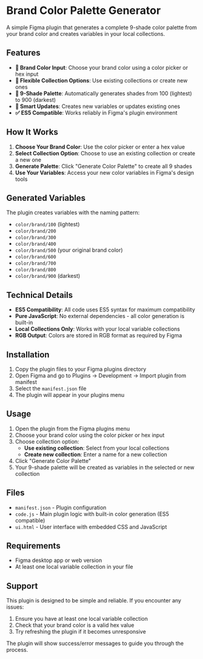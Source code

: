 # Brand Color Palette Generator

A simple Figma plugin that generates a complete 9-shade color palette from your brand color and creates variables in your local collections.

## Features

- **🎨 Brand Color Input**: Choose your brand color using a color picker or hex input
- **📁 Flexible Collection Options**: Use existing collections or create new ones
- **🌈 9-Shade Palette**: Automatically generates shades from 100 (lightest) to 900 (darkest)
- **🔄 Smart Updates**: Creates new variables or updates existing ones
- **✅ ES5 Compatible**: Works reliably in Figma's plugin environment

## How It Works

1. **Choose Your Brand Color**: Use the color picker or enter a hex value
2. **Select Collection Option**: Choose to use an existing collection or create a new one
3. **Generate Palette**: Click "Generate Color Palette" to create all 9 shades
4. **Use Your Variables**: Access your new color variables in Figma's design tools

## Generated Variables

The plugin creates variables with the naming pattern:

- `color/brand/100` (lightest)
- `color/brand/200`
- `color/brand/300`
- `color/brand/400`
- `color/brand/500` (your original brand color)
- `color/brand/600`
- `color/brand/700`
- `color/brand/800`
- `color/brand/900` (darkest)

## Technical Details

- **ES5 Compatibility**: All code uses ES5 syntax for maximum compatibility
- **Pure JavaScript**: No external dependencies - all color generation is built-in
- **Local Collections Only**: Works with your local variable collections
- **RGB Output**: Colors are stored in RGB format as required by Figma

## Installation

1. Copy the plugin files to your Figma plugins directory
2. Open Figma and go to Plugins → Development → Import plugin from manifest
3. Select the `manifest.json` file
4. The plugin will appear in your plugins menu

## Usage

1. Open the plugin from the Figma plugins menu
2. Choose your brand color using the color picker or hex input
3. Choose collection option:
   - **Use existing collection**: Select from your local collections
   - **Create new collection**: Enter a name for a new collection
4. Click "Generate Color Palette"
5. Your 9-shade palette will be created as variables in the selected or new collection

## Files

- `manifest.json` - Plugin configuration
- `code.js` - Main plugin logic with built-in color generation (ES5 compatible)
- `ui.html` - User interface with embedded CSS and JavaScript

## Requirements

- Figma desktop app or web version
- At least one local variable collection in your file

## Support

This plugin is designed to be simple and reliable. If you encounter any issues:

1. Ensure you have at least one local variable collection
2. Check that your brand color is a valid hex value
3. Try refreshing the plugin if it becomes unresponsive

The plugin will show success/error messages to guide you through the process.
